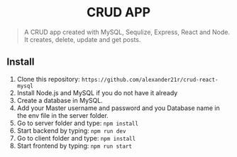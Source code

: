 <h1 align="center">CRUD APP</h1>

> A CRUD app created with MySQL, Sequlize, Express, React and Node. It creates, delete, update and get posts.

## Install

1. Clone this repository: `https://github.com/alexander21r/crud-react-mysql`
2. Install Node.js and MySQL if you do not have it already
3. Create a database in MySQL.
4. Add your Master username and password and you Database name in the env file in the server folder.
5. Go to server folder and type: `npm install`
6. Start backend by typing: `npm run dev`
7. Go to client folder and type: `npm install`
8. Start frontend by typing: `npm run start`
